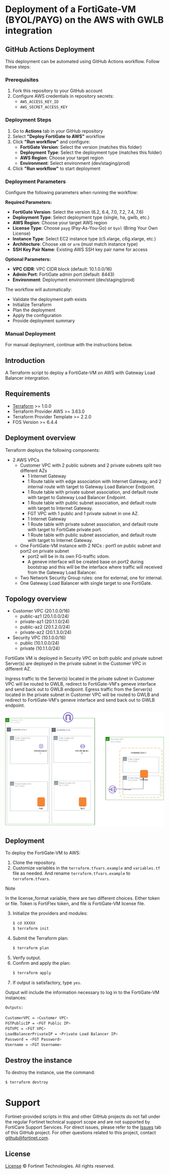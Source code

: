 # Deployment of a FortiGate-VM (BYOL/PAYG) on the AWS with GWLB integration

## GitHub Actions Deployment

This deployment can be automated using GitHub Actions workflow. Follow these steps:

### Prerequisites
1. Fork this repository to your GitHub account
2. Configure AWS credentials in repository secrets:
   - `AWS_ACCESS_KEY_ID`
   - `AWS_SECRET_ACCESS_KEY`

### Deployment Steps
1. Go to **Actions** tab in your GitHub repository
2. Select **"Deploy FortiGate to AWS"** workflow
3. Click **"Run workflow"** and configure:
   - **FortiGate Version**: Select the version (matches this folder)
   - **Deployment Type**: Select the deployment type (matches this folder)
   - **AWS Region**: Choose your target region
   - **Environment**: Select environment (dev/staging/prod)
4. Click **"Run workflow"** to start deployment

### Deployment Parameters
Configure the following parameters when running the workflow:

**Required Parameters:**
- **FortiGate Version**: Select the version (6.2, 6.4, 7.0, 7.2, 7.4, 7.6)
- **Deployment Type**: Select deployment type (single, ha, gwlb, etc.)
- **AWS Region**: Choose your target AWS region
- **License Type**: Choose `payg` (Pay-As-You-Go) or `byol` (Bring Your Own License)
- **Instance Type**: Select EC2 instance type (c5.xlarge, c6g.xlarge, etc.)
- **Architecture**: Choose `x86` or `arm` (must match instance type)
- **SSH Key Pair Name**: Existing AWS SSH key pair name for access

**Optional Parameters:**
- **VPC CIDR**: VPC CIDR block (default: 10.1.0.0/16)
- **Admin Port**: FortiGate admin port (default: 8443)
- **Environment**: Deployment environment (dev/staging/prod)



The workflow will automatically:
- Validate the deployment path exists
- Initialize Terraform
- Plan the deployment
- Apply the configuration
- Provide deployment summary

### Manual Deployment
For manual deployment, continue with the instructions below.


## Introduction
A Terraform script to deploy a FortiGate-VM on AWS with Gateway Load Balancer intergration.

## Requirements
* [Terraform](https://learn.hashicorp.com/terraform/getting-started/install.html) >= 1.0.0
* Terraform Provider AWS >= 3.63.0
* Terraform Provider Template >= 2.2.0
* FOS Version >= 6.4.4

## Deployment overview
Terraform deploys the following components:
* 2 AWS VPCs
  - Customer VPC with 2 public subnets and 2 private subnets split two different AZs
    - 1 Internet Gateway
    - 1 Route table with edge association with Internet Gateway, and 2 internal route with target to Gateway Load Balancer Endpoint.
    - 1 Route table with private subnet association, and default route with target to Gateway Load Balancer Endpoint.
    - 1 Route table with public subnet association, and default route with target to Internet Gateway.
    - FGT VPC with 1 public and 1 private subnet in one AZ. 
    - 1 Internet Gateway
    - 1 Route table with private subnet association, and default route with target to FortiGate private port.
    - 1 Route table with public subnet association, and default route with target to Internet Gateway. 
   - One FortiGate-VM instance with 2 NICs : port1 on public subnet and port2 on private subnet
     - port2 will be in its own FG-traffic vdom.
     - A geneve interface will be created base on port2 during bootstrap and this will be the interface where traffic will received from the Gateway Load Balancer.
   - Two Network Security Group rules: one for external, one for internal.
   - One Gateway Load Balancer with single target to one FortiGate.
        

## Topology overview
* Customer VPC (20.1.0.0/16)  
  - public-az1   (20.1.0.0/24)
  - private-az1  (20.1.1.0/24)
  - public-az2   (20.1.2.0/24)
  - private-az2  (20.1.3.0/24)
* Security VPC (10.1.0.0/16)
  - public       (10.1.0.0/24)
  - private      (10.1.1.0/24)

FortiGate VM is deployed in Security VPC on both public and private subnet
Server(s) are deployed in the private subnet in the Customer VPC in different AZ.

Ingress traffic to the Server(s) located in the private subnet in Customer VPC will be routed to GWLB, redirect to FortiGate-VM's geneve interface and send back out to GWLB endpoint.
Egress traffic from the Server(s) located in the private subnet in Customer VPC will be routed to GWLB and redirect to FortiGate-VM's geneve interface and send back out to GWLB endpoint. 

![gwlb-architecture](./aws-gwlb.png?raw=true "GWLB Architecture")

## Deployment
To deploy the FortiGate-VM to AWS:
1. Clone the repository.
2. Customize variables in the `terraform.tfvars.example` and `variables.tf` file as needed.  And rename `terraform.tfvars.example` to `terraform.tfvars`.
> [!NOTE]
> In the license_format variable, there are two different choices.
> Either token or file.  Token is FortiFlex token, and file is FortiGate-VM license file.
3. Initialize the providers and modules:
   ```sh
   $ cd XXXXX
   $ terraform init
    ```
4. Submit the Terraform plan:
   ```sh
   $ terraform plan
   ```
5. Verify output.
6. Confirm and apply the plan:
   ```sh
   $ terraform apply
   ```
7. If output is satisfactory, type `yes`.

Output will include the information necessary to log in to the FortiGate-VM instances:
```sh
Outputs:

CustomerVPC = <Customer VPC>
FGTPublicIP = <FGT Public IP>
FGTVPC = <FGT VPC>
LoadBalancerPrivateIP = <Private Load Balancer IP>
Password = <FGT Password>
Username = <FGT Username>
```

## Destroy the instance
To destroy the instance, use the command:
```sh
$ terraform destroy
```

# Support
Fortinet-provided scripts in this and other GitHub projects do not fall under the regular Fortinet technical support scope and are not supported by FortiCare Support Services.
For direct issues, please refer to the [Issues](https://github.com/fortinet/fortigate-terraform-deploy/issues) tab of this GitHub project.
For other questions related to this project, contact [github@fortinet.com](mailto:github@fortinet.com).

## License
[License](https://github.com/fortinet/fortigate-terraform-deploy/blob/master/LICENSE) © Fortinet Technologies. All rights reserved.



